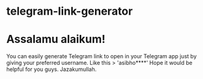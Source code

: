 # telegram-link-generator
# Assalamu alaikum! 
You can easily generate Telegram link to open in your Telegram app just by giving your preferred username. Like this > 'asibho****' 
Hope it would be helpful for you guys. Jazakumullah.
